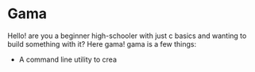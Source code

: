 # Gama

Hello! are you a beginner high-schooler with just c basics and wanting to build something with it? Here gama!
gama is a few things:

- A command line utility to crea
